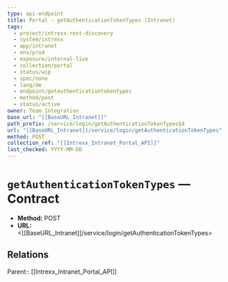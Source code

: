 ```yaml
---
type: api-endpoint
title: Portal — getAuthenticationTokenTypes (Intranet)
tags:
  - project/intrexx-rest-discovery
  - system/intrexx
  - app/intranet
  - env/prod
  - exposure/internal-live
  - collection/portal
  - status/wip
  - spec/none
  - lang/de
  - endpoint/getauthenticationtokentypes
  - method/post
  - status/active
owner: Team Integration
base_url: "[[BaseURL_Intranet]]"
path_prefix: /service/login/getAuthenticationTokenTypes$4
url: "[[BaseURL_Intranet]]/service/login/getAuthenticationTokenTypes"
method: POST
collection_ref: "[[Intrexx_Intranet_Portal_API]]"
last_checked: YYYY-MM-DD
---
```


# `getAuthenticationTokenTypes` — Contract
- **Method:** POST
- **URL:** <[[BaseURL_Intranet]]/service/login/getAuthenticationTokenTypes>

## Relations
Parent:: [[Intrexx_Intranet_Portal_API]]
